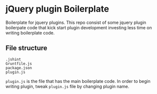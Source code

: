 # jQuery plugin Boilerplate

Boilerplate for jquery plugins. This repo consist of some jquery plugin boilerpate code that kick start plugin development investing less time on writing boilerplate code.

## File structure

``` 
.jshint
Gruntfile.js
package.json
plugin.js
```

`plugin.js` is the file that has the main boilerplate code. In order to begin writing plugin, tweak `plugin.js` file by changing plugin name.

